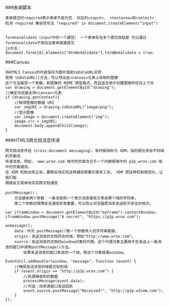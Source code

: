 ###表单脚本

    表单提交时required表示表单不能为空  对应的<input>、 <textarea>和<select>
    检测 required 兼容性写法 "required" in document.createElement("input")
    
    
    formnovalidate（input中的一个属性） 一个表单存在多个提交按钮是 可以通过formnovalidate不用验证表单直接提交
    js方法：
    document.forms[0].elements["btnNoValidate"].formNoValidate = true;
    
    
###Canvas  
  
    将HTML5 Canvas的内容保存为图片借助toDataURL实现
    使用 toDataURL()方法，可以导出在<canvas>元素上绘制的图像
    这个方法接受一个参数，即图像的 MIME 类型格式，而且适合用于创建图像的任何上下文
    var drawing = document.getElementById("drawing");
    //确定浏览器支持<canvas>元素
    if (drawing.getContext){
        //取得图像的数据 URI
        var imgURI = drawing.toDataURL("image/png");
        //显示图像
        var image = document.createElement("img");
        image.src = imgURI;
        document.body.appendChild(image);
    }
    
###HTML5跨文档消息传递  
    
    跨文档消息传送（cross-document messaging），有时候简称为 XDM，指的是在来自不同域的页面间
    传递消息。例如， www.wrox.com 域中的页面与位于一个内嵌框架中的 p2p.wrox.com 域中的页面通信。
    在 XDM 机制出现之前，要稳妥地实现这种通信需要花很多工夫。 XDM 把这种机制规范化，让我们能
    既稳妥又简单地实现跨文档通信
    
    postMessage()；
        方法接收两个参数：一条消息和一个表示消息接收方来自哪个域的字符串。
        第二个参数对保障安全通信非常重要，可以防止浏览器把消息发送到不安全的地方。
        
    var iframWindow = document.getElementById("myframe").contentWindow;
    iframWindow.postMessage("A secret", "https://p2p.wrox.com");
    
    onmessage();
        data：作为 postMessage()第一个参数传入的字符串数据。
        origin：发送消息的文档所在的域，例如"http://www.wrox.com"。
        source：发送消息的文档的window对象的代理。这个代理对象主要用于在发送上一条消息的窗口中调用postMessage()方法。
            如果发送消息的窗口来自同一个域，那这个对象就是window。
            
    EventUtil.addHandler(window, "message", function (event) {
        //确保发送消息的域是已知的域
        if (event.origin == "http://p2p.wrox.com") {
            //处理接收到的数据
            processMessage(event.data);
            //可选：向来源窗口发送回执
            event.source.postMessage("Received!", "http://p2p.w3cmm.com");
        }
    });        
    